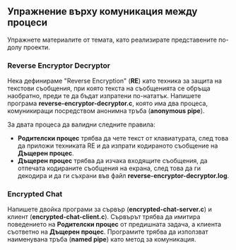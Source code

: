 ## Упражнение върху комуникация между процеси
Упражнете материалите от темата, като реализирате представените по-долу проекти.

### Reverse Encryptor Decryptor

Нека дефинираме "Reverse Encryption" (**RE**) като техника за защита на текстови съобщения, при която текста на съобщенията се обръща наобратно, преди те да бъдат изпратени по-нататък. Напишете програма **reverse-encryptor-decryptor.c**, която има два процеса, комуникиращи посредством анонимна тръба (**anonymous pipe**). 

За двата процеса да валидни следните правила:
- **Родителски процес** трябва да чете текст от клавиатурата, след това да приложи техниката RE и да изпрати кодираното съобщение на **Дъщерен процес**.
- **Дъщерен процес** трябва да изчака входящите съобщения, да отпечата кодираните съобщения на екрана, след това да ги декодира и да ги съхрани във файл **reverse-encryptor-decryptor.log**.

### Encrypted Chat

Напишете двойка програми за сървър (**encrypted-chat-server.c**) и клиент (**encrypted-chat-client.c**). Сървърът трябва да имитира поведението на **Родителски процес** от предишната задача, а клиента съответно на **Дъщерен процес**. Програмите трябва да използват наименувана тръба (**named pipe**) като метод за комуникация.
